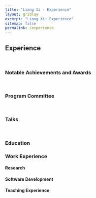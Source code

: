 ```yaml
---
title: "Liang Xi - Experience"
layout: gridlay
excerpt: "Liang Xi: Experience"
sitemap: false
permalink: /experience
---
```


## Experience

<p>&nbsp;</p>

<h3>Notable Achievements and Awards</h3>

<ul>

</ul>

<p>&nbsp;</p>

<h3>Program Committee</h3>

<p>&nbsp;</p>

<h3>Talks</h3>
<ul>

</ul>

<p>&nbsp;</p>

<h3>Education</h3>


<h3>Work Experience</h3>

<h4>Research</h4>


<h4>Software Development</h4>


<h4>Teaching Experience</h4>



<!-- <h3>Resume</h3>

<p>(<a href="/uploads/ckeditor/attachments/189/resume_varunjampani-Web.pdf">pdf</a>)</p> -->
